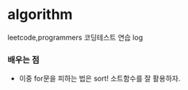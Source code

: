 # algorithm
  leetcode,programmers 코딩테스트 연습 log
    
### 배우는 점
  + 이중 for문을 피하는 법은 sort! 소트함수를 잘 활용하자.
